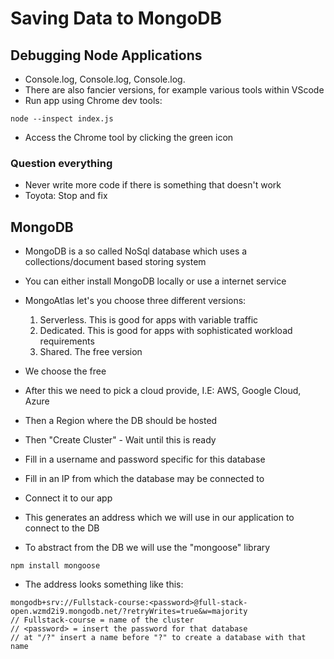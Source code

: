# Saving Data to MongoDB

## Debugging Node Applications
- Console.log, Console.log, Console.log.
- There are also fancier versions, for example various tools within VScode
- Run app using Chrome dev tools:
```
node --inspect index.js
```
- Access the Chrome tool by clicking the green icon

### Question everything
- Never write more code if there is something that doesn't work
- Toyota: Stop and fix

## MongoDB
- MongoDB is a so called NoSql database which uses a collections/document based storing system
- You can either install MongoDB locally or use a internet service
- MongoAtlas let's you choose three different versions:
  1. Serverless. This is good for apps with variable traffic
  2. Dedicated. This is good for apps with sophisticated workload requirements
  3. Shared. The free version
- We choose the free
- After this we need to pick a cloud provide, I.E: AWS, Google Cloud, Azure
- Then a Region where the DB should be hosted
- Then "Create Cluster" - Wait until this is ready
- Fill in a username and password specific for this database
- Fill in an IP from which the database may be connected to
- Connect it to our app
- This generates an address which we will use in our application to connect to the DB

- To abstract from the DB we will use the "mongoose" library
```
npm install mongoose
```
- The address looks something like this:
```
mongodb+srv://Fullstack-course:<password>@full-stack-open.wzmd2i9.mongodb.net/?retryWrites=true&w=majority
// Fullstack-course = name of the cluster
// <password> = insert the password for that database
// at "/?" insert a name before "?" to create a database with that name
```
